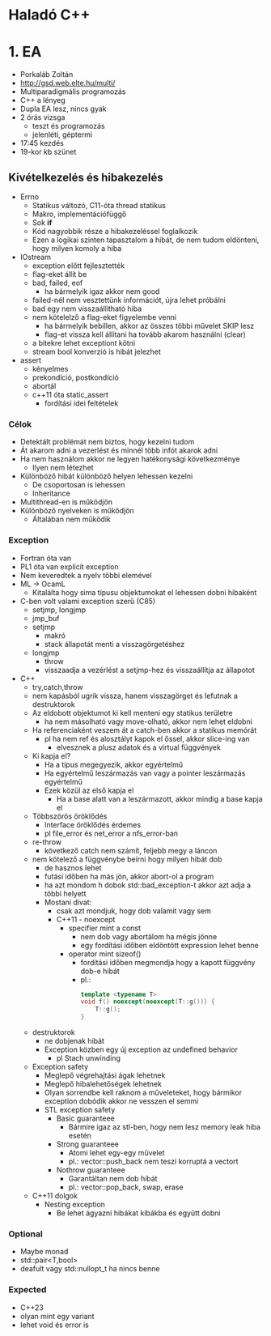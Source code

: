 # Haladó C++

# 1. EA

- Porkaláb Zoltán
- http://gsd.web.elte.hu/multi/
- Multiparadigmális programozás
- C++ a lényeg
- Dupla EA lesz, nincs gyak
- 2 órás vizsga
    - teszt és programozás
    - jelenléti, géptermi
- 17:45 kezdés
- 19-kor kb szünet

## Kivételkezelés és hibakezelés

- Errno
    - Statikus változó, C11-óta thread statikus
    - Makro, implementációfüggő
    - Sok **if**
    - Kód nagyobbik része a hibakezeléssel foglalkozik
    - Ezen a logikai szinten tapasztalom a hibát, de nem tudom eldönteni, hogy milyen komoly a hiba
- IOstream
    - exception előtt fejlesztették
    - flag-eket állít be
    - bad, failed, eof
        - ha bármelyik igaz akkor nem good
    - failed-nél nem vesztettünk információt, újra lehet próbálni
    - bad egy nem visszaállítható hiba
    - nem kötelelző a flag-eket figyelembe venni
        - ha bármelyik bebillen, akkor az összes többi művelet SKIP lesz
        - flag-et vissza kell állítani ha tovább akarom használni (clear)
    - a bitekre lehet exceptiont kötni
    - stream bool konverzió is hibát jelezhet
- assert
    - kényelmes
    - prekondíció, postkondíció
    - abortál
    - c++11 óta static_assert
        - fordítási idei feltételek

### Célok

- Detektált problémát nem biztos, hogy kezelni tudom
- Át akarom adni a vezerlést és minnél több infót akarok adni
- Ha nem használom akkor ne legyen hatékonysági következménye
    - Ilyen nem létezhet
- Különböző hibát különböző helyen lehessen kezelni
    - De csoportosan is lehessen
    - Inheritance
- Multithread-en is működjön
- Különböző nyelveken is működjön
    - Általában nem működik

### Exception

- Fortran óta van
- PL1 óta van explicit exception
- Nem keveredtek a nyelv többi elemével
- ML -> OcamL
    - Kitalálta hogy sima típusu objektumokat el lehessen dobni hibaként
- C-ben volt valami exception szerű (C85)
    - setjmp, longjmp
    - jmp_buf
    - setjmp
        - makró
        - stack állapotát menti a visszagörgetéshez
    - longjmp
        - throw
        - visszaadja a vezérlést a setjmp-hez és visszaállítja az állapotot
- C++
    - try,catch,throw
    - nem kapásból ugrik vissza, hanem visszagörget és lefutnak a destruktorok
    - Az eldobott objektumot ki kell menteni egy statikus területre
        - ha nem másolható vagy move-olható, akkor nem lehet eldobni
    - Ha referenciaként veszem át a catch-ben akkor a statikus memórát
        - pl ha nem ref és alosztályt kapok el őssel, akkor slice-ing van
            - elvesznek a plusz adatok és a virtual függvények
    - Ki kapja el?
        - Ha a típus megegyezik, akkor egyértelmű
        - Ha egyértelmű leszármazás van vagy a pointer leszármazás egyértelmű
        - Ezek közül az első kapja el
            - Ha a base alatt van a leszármazott, akkor mindig a base kapja el
    - Többszörös öröklődés
        - Interface öröklődés érdemes
        - pl file_error és net_error a nfs_error-ban
    - re-throw
        - következő catch nem számít, feljebb megy a láncon
    - nem kötelező a függvénybe beírni hogy milyen hibát dob
        - de hasznos lehet
        - futási időben ha más jön, akkor abort-ol a program
        - ha azt mondom h dobok std::bad_exception-t akkor azt adja a többi helyett
        - Mostani divat:
            - csak azt mondjuk, hogy dob valamit vagy sem
            - C++11 - noexcept
                - specifier mint a const
                    - nem dob vagy abortálom ha mégis jönne
                    - egy fordítási időben eldöntött expression lehet benne
                - operator mint sizeof()
                    - fordítási időben megmondja hogy a kapott függvény dob-e hibát
                    - pl.:
                        ```c++
                        template <typename T>
                        void f() noexcept(noexcept(T::g())) {
                            T::g();
                        }
                        ```
    - destruktorok
        - ne dobjenak hibát
        - Exception közben egy új exception az undefined behavior
            - pl Stach unwinding
    - Exception safety
        - Meglepő végrehajtási ágak lehetnek
        - Meglepő hibalehetőségek lehetnek
        - Olyan sorrendbe kell raknom a műveleteket, hogy bármikor exception dobódik akkor ne vesszen el semmi
        - STL exception safety
            - Basic guaranteee
                - Bármire igaz az stl-ben, hogy nem lesz memory leak hiba esetén
            - Strong guaranteee
                - Atomi lehet egy-egy művelet
                - pl.: vector::push_back nem teszi korruptá a vectort
            - Nothrow guaranteee
                - Garantáltan nem dob hibát
                - pl.: vector::pop_back, swap, erase
    - C++11 dolgok
        - Nesting exception
            - Be lehet ágyazni hibákat kibákba és együtt dobni

### Optional

- Maybe monad
- std::pair<T,bool>
- deafult vagy std::nullopt_t ha nincs benne

### Expected

- C++23
- olyan mint egy variant
- lehet void és error is

        



